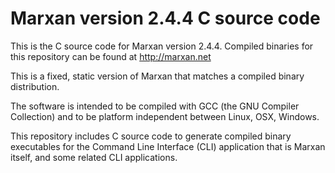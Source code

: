 # Marxan version 2.4.4 C source code

This is the C source code for Marxan version 2.4.4. Compiled binaries for this repository can be found at http://marxan.net

This is a fixed, static version of Marxan that matches a compiled binary distribution.

The software is intended to be compiled with GCC (the GNU Compiler Collection) and to be platform independent between Linux, OSX, Windows.

This repository includes C source code to generate compiled binary executables for the Command Line Interface (CLI) application that is Marxan itself, and some related CLI applications.

